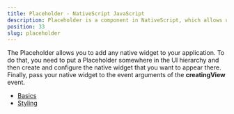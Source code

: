 ```yaml
---
title: Placeholder - NativeScript JavaScript
description: Placeholder is a component in NativeScript, which allows using any UI native widget directly in the project.  Inside of the component, we can set up the needed native widget, while using its creatingView event. The example demonstrates basics of the Placeholder usage.
position: 33
slug: placeholder
---
```

The Placeholder allows you to add any native widget to your application. To do that, you need to put a Placeholder somewhere in the UI hierarchy and then create and configure the native widget that you want to appear there. Finally, pass your native widget to the event arguments of the **creatingView** event.

<snippet id='placeholder-require'/>

* [Basics](#basics)
* [Styling](#platform-files)
